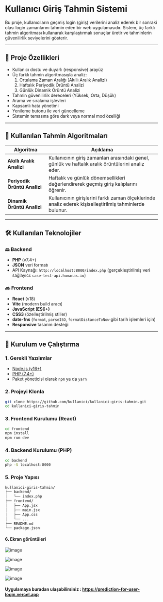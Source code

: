 # Kullanıcı Giriş Tahmin Sistemi

Bu proje, kullanıcıların geçmiş login (giriş) verilerini analiz ederek bir sonraki olası login zamanlarını tahmin eden bir web uygulamasıdır. Sistem, üç farklı tahmin algoritması kullanarak karşılaştırmalı sonuçlar üretir ve tahminlerin güvenilirlik seviyelerini gösterir.

---

## 🚀 Proje Özellikleri

- Kullanıcı dostu ve duyarlı (responsive) arayüz
- Üç farklı tahmin algoritmasıyla analiz:
  1. Ortalama Zaman Aralığı (Akıllı Aralık Analizi)
  2. Haftalık Periyodik Örüntü Analizi
  3. Günlük Dinamik Örüntü Analizi
- Tahmin güvenilirlik dereceleri (Yüksek, Orta, Düşük)
- Arama ve sıralama işlevleri
- Kapsamlı hata yönetimi
- Yenileme butonu ile veri güncelleme
- Sistemin temasına göre dark veya normal mod özelliği 
---

## 🧠 Kullanılan Tahmin Algoritmaları

| Algoritma | Açıklama |
|----------|----------|
| **Akıllı Aralık Analizi** | Kullanıcının giriş zamanları arasındaki genel, günlük ve haftalık aralık örüntülerini analiz eder. |
| **Periyodik Örüntü Analizi** | Haftalık ve günlük dönemsellikleri değerlendirerek geçmiş giriş kalıplarını öğrenir. |
| **Dinamik Örüntü Analizi** | Kullanıcının girişlerini farklı zaman ölçeklerinde analiz ederek kişiselleştirilmiş tahminlerde bulunur. |

---

## 🛠️ Kullanılan Teknolojiler

### 🔙 Backend

- **PHP** (v7.4+)
- **JSON** veri formatı
- API Kaynağı: `http://localhost:8000/index.php` (gerçekleştirilmiş veri sağlayıcı: `case-test-api.humanas.io`)

### 🔜 Frontend

- **React** (v18)
- **Vite** (modern build aracı)
- **JavaScript (ES6+)**
- **CSS3** (özelleştirilmiş stiller)
- **date-fns** (`format`, `parseISO`, `formatDistanceToNow` gibi tarih işlemleri için)
- **Responsive** tasarım desteği

---

## 📁 Kurulum ve Çalıştırma

### 1. Gerekli Yazılımlar

- [Node.js (v16+)](https://nodejs.org/)
- [PHP (7.4+)](https://www.php.net/)
- Paket yöneticisi olarak `npm` ya da `yarn`

### 2. Projeyi Klonla

```bash
git clone https://github.com/kullanici/kullanici-giris-tahmin.git
cd kullanici-giris-tahmin
```
### 3. Frontend Kurulumu (React)

```bash
cd frontend
npm install
npm run dev
```
### 4. Backend Kurulumu (PHP)

```bash
cd backend
php -S localhost:8000
```
### 5. Proje Yapısı

```bash
kullanici-giris-tahmin/
├── backend/
│   └── index.php
├── frontend/
│   ├── App.jsx
│   ├── main.jsx
│   ├── App.css
│   └── ...
├── README.md
└── package.json
```
#### 6. Ekran görüntüleri
![image](https://github.com/user-attachments/assets/a9b00b18-f9ac-42ea-aba8-0dce66c7c4fe)

![image](https://github.com/user-attachments/assets/45356d97-311a-460c-a4bc-416cd58eb4d4)

![image](https://github.com/user-attachments/assets/ab2ddd3b-4a46-423e-9b91-18b9bc082667)

![image](https://github.com/user-attachments/assets/ebf66e20-325b-4715-b005-2322d876fa59)

#### Uygulamaya buradan ulaşabilirsiniz : https://prediction-for-user-login.vercel.app
